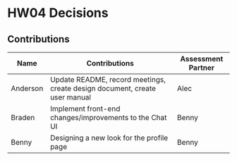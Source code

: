 # HW04 Decisions

## Contributions

| Name | Contributions | Assessment Partner |
| -----|---------------|-------------------|
| Anderson | Update README, record meetings, create design document, create user manual | Alec |
| Braden | Implement front-end changes/improvements to the Chat UI | Benny |
| Benny | Designing a new look for the profile page | Benny |
